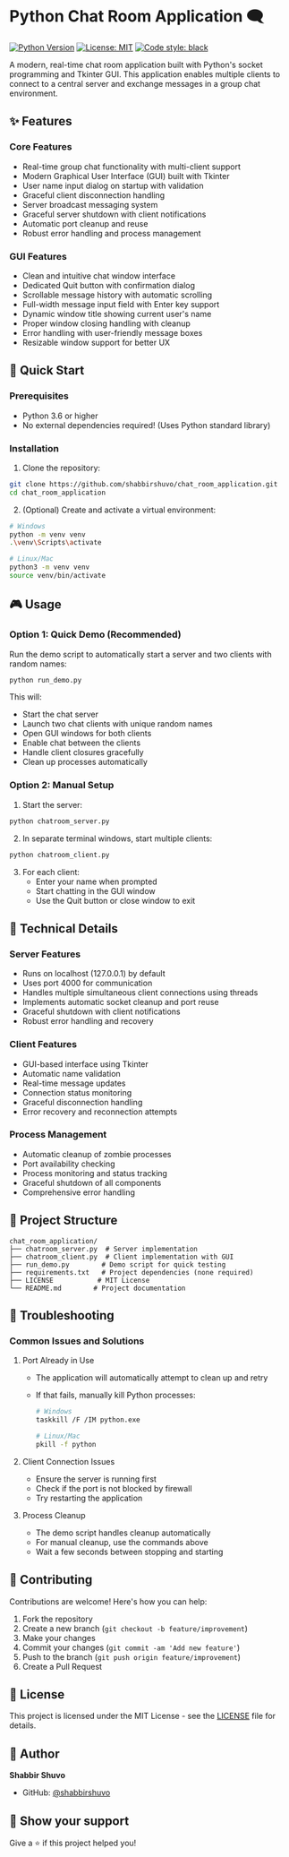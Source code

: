 # Python Chat Room Application 🗨️

[![Python Version](https://img.shields.io/badge/python-3.6%2B-blue)](https://www.python.org/downloads/)
[![License: MIT](https://img.shields.io/badge/License-MIT-yellow.svg)](https://opensource.org/licenses/MIT)
[![Code style: black](https://img.shields.io/badge/code%20style-black-000000.svg)](https://github.com/psf/black)

A modern, real-time chat room application built with Python's socket programming and Tkinter GUI. This application enables multiple clients to connect to a central server and exchange messages in a group chat environment.

## ✨ Features

### Core Features

- Real-time group chat functionality with multi-client support
- Modern Graphical User Interface (GUI) built with Tkinter
- User name input dialog on startup with validation
- Graceful client disconnection handling
- Server broadcast messaging system
- Graceful server shutdown with client notifications
- Automatic port cleanup and reuse
- Robust error handling and process management

### GUI Features

- Clean and intuitive chat window interface
- Dedicated Quit button with confirmation dialog
- Scrollable message history with automatic scrolling
- Full-width message input field with Enter key support
- Dynamic window title showing current user's name
- Proper window closing handling with cleanup
- Error handling with user-friendly message boxes
- Resizable window support for better UX

## 🚀 Quick Start

### Prerequisites

- Python 3.6 or higher
- No external dependencies required! (Uses Python standard library)

### Installation

1. Clone the repository:

```bash
git clone https://github.com/shabbirshuvo/chat_room_application.git
cd chat_room_application
```

2. (Optional) Create and activate a virtual environment:

```bash
# Windows
python -m venv venv
.\venv\Scripts\activate

# Linux/Mac
python3 -m venv venv
source venv/bin/activate
```

## 🎮 Usage

### Option 1: Quick Demo (Recommended)

Run the demo script to automatically start a server and two clients with random names:

```bash
python run_demo.py
```

This will:

- Start the chat server
- Launch two chat clients with unique random names
- Open GUI windows for both clients
- Enable chat between the clients
- Handle client closures gracefully
- Clean up processes automatically

### Option 2: Manual Setup

1. Start the server:

```bash
python chatroom_server.py
```

2. In separate terminal windows, start multiple clients:

```bash
python chatroom_client.py
```

3. For each client:
   - Enter your name when prompted
   - Start chatting in the GUI window
   - Use the Quit button or close window to exit

## 🔧 Technical Details

### Server Features

- Runs on localhost (127.0.0.1) by default
- Uses port 4000 for communication
- Handles multiple simultaneous client connections using threads
- Implements automatic socket cleanup and port reuse
- Graceful shutdown with client notifications
- Robust error handling and recovery

### Client Features

- GUI-based interface using Tkinter
- Automatic name validation
- Real-time message updates
- Connection status monitoring
- Graceful disconnection handling
- Error recovery and reconnection attempts

### Process Management

- Automatic cleanup of zombie processes
- Port availability checking
- Process monitoring and status tracking
- Graceful shutdown of all components
- Comprehensive error handling

## 📁 Project Structure

```
chat_room_application/
├── chatroom_server.py  # Server implementation
├── chatroom_client.py  # Client implementation with GUI
├── run_demo.py        # Demo script for quick testing
├── requirements.txt   # Project dependencies (none required)
├── LICENSE           # MIT License
└── README.md        # Project documentation
```

## 🐛 Troubleshooting

### Common Issues and Solutions

1. Port Already in Use

   - The application will automatically attempt to clean up and retry
   - If that fails, manually kill Python processes:

     ```bash
     # Windows
     taskkill /F /IM python.exe

     # Linux/Mac
     pkill -f python
     ```

2. Client Connection Issues

   - Ensure the server is running first
   - Check if the port is not blocked by firewall
   - Try restarting the application

3. Process Cleanup
   - The demo script handles cleanup automatically
   - For manual cleanup, use the commands above
   - Wait a few seconds between stopping and starting

## 🤝 Contributing

Contributions are welcome! Here's how you can help:

1. Fork the repository
2. Create a new branch (`git checkout -b feature/improvement`)
3. Make your changes
4. Commit your changes (`git commit -am 'Add new feature'`)
5. Push to the branch (`git push origin feature/improvement`)
6. Create a Pull Request

## 📝 License

This project is licensed under the MIT License - see the [LICENSE](LICENSE) file for details.

## 👤 Author

**Shabbir Shuvo**

- GitHub: [@shabbirshuvo](https://github.com/shabbirshuvo)

## 🌟 Show your support

Give a ⭐️ if this project helped you!
